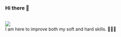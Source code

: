 ### Hi there 👋
<br/>
<img src="https://komarev.com/ghpvc/?username=nejatian&color=D8BFD8&style=flat">

<br/>
I am here to improve both my soft and hard skills. 👩🏻‍💻

<!--
**nejatian/Nejatian** is a ✨ _special_ ✨ repository because its `README.md` (this file) appears on your GitHub profile.

Here are some ideas to get you started:

- 🔭 I’m currently working on ...
- 🌱 I’m currently learning ...
- 👯 I’m looking to collaborate on ...
- 🤔 I’m looking for help with ...
- 💬 Ask me about ...
- 📫 How to reach me: ...
- 😄 Pronouns: ...
- ⚡ Fun fact: ...
-->
